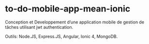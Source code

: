 # to-do-mobile-app-mean-ionic

Conception et Developpement d’une application mobile de gestion de tâches utilisant jwt authentication.

Outils: Node.JS, Express.JS, Angular, Ionic 4, MongoDB.
